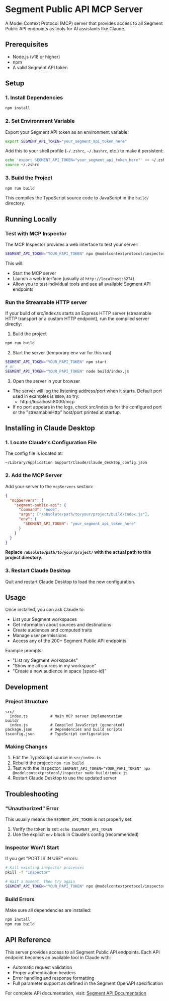 # Segment Public API MCP Server

A Model Context Protocol (MCP) server that provides access to all Segment Public API endpoints as tools for AI assistants like Claude.

## Prerequisites

- Node.js (v18 or higher)
- npm
- A valid Segment API token

## Setup

### 1. Install Dependencies

```bash
npm install
```

### 2. Set Environment Variable

Export your Segment API token as an environment variable:

```bash
export SEGMENT_API_TOKEN="your_segment_api_token_here"
```

Add this to your shell profile (`~/.zshrc`, `~/.bashrc`, etc.) to make it persistent:

```bash
echo 'export SEGMENT_API_TOKEN="your_segment_api_token_here"' >> ~/.zshrc
source ~/.zshrc
```

### 3. Build the Project

```bash
npm run build
```

This compiles the TypeScript source code to JavaScript in the `build/` directory.

## Running Locally

### Test with MCP Inspector

The MCP Inspector provides a web interface to test your server:

```bash
SEGMENT_API_TOKEN="YOUR_PAPI_TOKEN" npx @modelcontextprotocol/inspector node build/index.js
```

This will:

- Start the MCP server
- Launch a web interface (usually at `http://localhost:6274`)
- Allow you to test individual tools and see all available Segment API endpoints

### Run the Streamable HTTP server

If your build of src/index.ts starts an Express HTTP server (streamable HTTP transport or a custom HTTP endpoint), run the compiled server directly:

1. Build the project
```bash
npm run build
```

2. Start the server (temporary env var for this run)
```bash
SEGMENT_API_TOKEN="YOUR_PAPI_TOKEN" npm start
# or
SEGMENT_API_TOKEN="YOUR_PAPI_TOKEN" node build/index.js
```

3. Open the server in your browser
- The server will log the listening address/port when it starts. Default port used in examples is `8000`, so try:
  - http://localhost:8000/mcp
- If no port appears in the logs, check src/index.ts for the configured port or the "streamableHttp" host/port printed at startup.

## Installing in Claude Desktop

### 1. Locate Claude's Configuration File

The config file is located at:

```text
~/Library/Application Support/Claude/claude_desktop_config.json
```

### 2. Add the MCP Server

Add your server to the `mcpServers` section:

```json
{
  "mcpServers": {
    "segment-public-api": {
      "command": "node",
      "args": ["/absolute/path/to/your/project/build/index.js"],
      "env": {
        "SEGMENT_API_TOKEN": "your_segment_api_token_here"
      }
    }
  }
}
```

**Replace `/absolute/path/to/your/project/` with the actual path to this project directory.**

### 3. Restart Claude Desktop

Quit and restart Claude Desktop to load the new configuration.

## Usage

Once installed, you can ask Claude to:

- List your Segment workspaces
- Get information about sources and destinations
- Create audiences and computed traits
- Manage user permissions
- Access any of the 200+ Segment Public API endpoints

Example prompts:

- "List my Segment workspaces"
- "Show me all sources in my workspace"
- "Create a new audience in space [space-id]"

## Development

### Project Structure

```text
src/
  index.ts          # Main MCP server implementation
build/
  index.js          # Compiled JavaScript (generated)
package.json        # Dependencies and build scripts
tsconfig.json       # TypeScript configuration
```

### Making Changes

1. Edit the TypeScript source in `src/index.ts`
2. Rebuild the project: `npm run build`
3. Test with the inspector: `SEGMENT_API_TOKEN="YOUR_PAPI_TOKEN" npx @modelcontextprotocol/inspector node build/index.js`
4. Restart Claude Desktop to use the updated server

## Troubleshooting

### "Unauthorized" Error

This usually means the `SEGMENT_API_TOKEN` is not properly set:

1. Verify the token is set: `echo $SEGMENT_API_TOKEN`
2. Use the explicit `env` block in Claude's config (recommended)

### Inspector Won't Start

If you get "PORT IS IN USE" errors:

```bash
# Kill existing inspector processes
pkill -f "inspector"

# Wait a moment, then try again
SEGMENT_API_TOKEN="YOUR_PAPI_TOKEN" npx @modelcontextprotocol/inspector node build/index.js
```

### Build Errors

Make sure all dependencies are installed:

```bash
npm install
npm run build
```

## API Reference

This server provides access to all Segment Public API endpoints. Each API endpoint becomes an available tool in Claude with:

- Automatic request validation
- Proper authentication headers
- Error handling and response formatting
- Full parameter support as defined in the Segment OpenAPI specification

For complete API documentation, visit: [Segment API Documentation](https://docs.segmentapis.com/)
